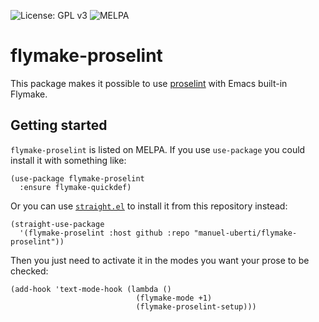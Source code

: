![License: GPL v3](https://img.shields.io/badge/License-GPL%20v3-blue.svg)
![MELPA](https://melpa.org/packages/flymake-proselint-badge.svg)

# flymake-proselint

This package makes it possible to use [proselint](http://proselint.com/) with Emacs built-in Flymake.

## Getting started

`flymake-proselint` is listed on MELPA. If you use `use-package` you could install
it with something like:

``` emacs-lisp
(use-package flymake-proselint
  :ensure flymake-quickdef)
```

Or you can use [`straight.el`](https://github.com/raxod502/straight.el) to install it from this repository instead:

``` emacs-lisp
(straight-use-package
  '(flymake-proselint :host github :repo "manuel-uberti/flymake-proselint"))
```

Then you just need to activate it in the modes you want your prose to be
checked:

``` emacs-lisp
(add-hook 'text-mode-hook (lambda ()
                            (flymake-mode +1)
                            (flymake-proselint-setup)))
```


